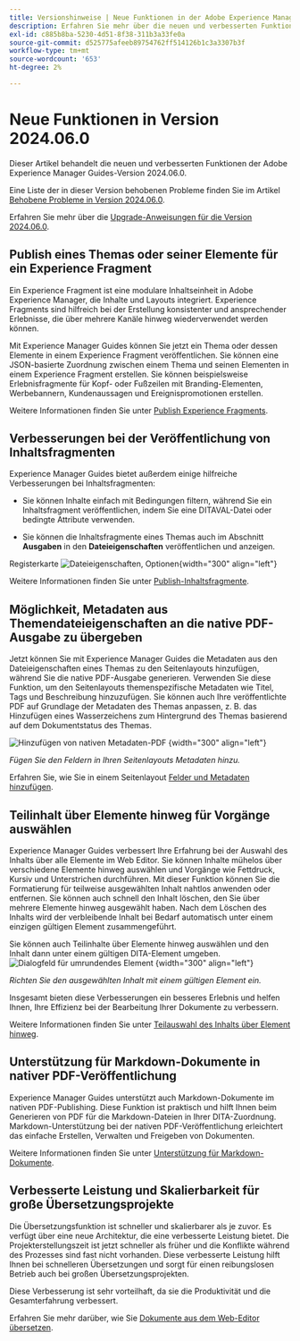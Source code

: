 ```yaml
---
title: Versionshinweise | Neue Funktionen in der Adobe Experience Manager Guides-Version 2024.06.0
description: Erfahren Sie mehr über die neuen und verbesserten Funktionen in der Version 2024.06.0 von Adobe Experience Manager Guides as a Cloud Service.
exl-id: c885b8ba-5230-4d51-8f38-311b3a33fe0a
source-git-commit: d525775afeeb89754762ff514126b1c3a3307b3f
workflow-type: tm+mt
source-wordcount: '653'
ht-degree: 2%

---
```


# Neue Funktionen in Version 2024.06.0

Dieser Artikel behandelt die neuen und verbesserten Funktionen der Adobe Experience Manager Guides-Version 2024.06.0.

Eine Liste der in dieser Version behobenen Probleme finden Sie im Artikel [Behobene Probleme in Version 2024.06.0](fixed-issues-2024-06-0.md).

Erfahren Sie mehr über die [Upgrade-Anweisungen für die Version 2024.06.0](upgrade-instructions-2024-06-0.md).


## Publish eines Themas oder seiner Elemente für ein Experience Fragment

Ein Experience Fragment ist eine modulare Inhaltseinheit in Adobe Experience Manager, die Inhalte und Layouts integriert. Experience Fragments sind hilfreich bei der Erstellung konsistenter und ansprechender Erlebnisse, die über mehrere Kanäle hinweg wiederverwendet werden können.


Mit Experience Manager Guides können Sie jetzt ein Thema oder dessen Elemente in einem Experience Fragment veröffentlichen. Sie können eine JSON-basierte Zuordnung zwischen einem Thema und seinen Elementen in einem Experience Fragment erstellen. Sie können beispielsweise Erlebnisfragmente für Kopf- oder Fußzeilen mit Branding-Elementen, Werbebannern, Kundenaussagen und Ereignispromotionen erstellen.




Weitere Informationen finden Sie unter [Publish Experience Fragments](../user-guide/publish-experience-fragment.md).


## Verbesserungen bei der Veröffentlichung von Inhaltsfragmenten

Experience Manager Guides bietet außerdem einige hilfreiche Verbesserungen bei Inhaltsfragmenten:

- Sie können Inhalte einfach mit Bedingungen filtern, während Sie ein Inhaltsfragment veröffentlichen, indem Sie eine DITAVAL-Datei oder bedingte Attribute verwenden.

- Sie können die Inhaltsfragmente eines Themas auch im Abschnitt **Ausgaben** in den **Dateieigenschaften** veröffentlichen und anzeigen.

Registerkarte ![Dateieigenschaften, Optionen ](./assets/file-properties-outputs-tab.png){width="300" align="left"}

Weitere Informationen finden Sie unter [Publish-Inhaltsfragmente](../user-guide/publish-content-fragment.md).


## Möglichkeit, Metadaten aus Themendateieigenschaften an die native PDF-Ausgabe zu übergeben

Jetzt können Sie mit Experience Manager Guides die Metadaten aus den Dateieigenschaften eines Themas zu den Seitenlayouts hinzufügen, während Sie die native PDF-Ausgabe generieren. Verwenden Sie diese Funktion, um den Seitenlayouts themenspezifische Metadaten wie Titel, Tags und Beschreibung hinzuzufügen. Sie können auch Ihre veröffentlichte PDF auf Grundlage der Metadaten des Themas anpassen, z. B. das Hinzufügen eines Wasserzeichens zum Hintergrund des Themas basierend auf dem Dokumentstatus des Themas.

![ Hinzufügen von nativen Metadaten-PDF](./assets/add-metadata-native-pdf.png) {width="300" align="left"}

*Fügen Sie den Feldern in Ihren Seitenlayouts Metadaten hinzu.*

Erfahren Sie, wie Sie in einem Seitenlayout [Felder und Metadaten hinzufügen](../native-pdf/design-page-layout.md#add-fields-metadata).

## Teilinhalt über Elemente hinweg für Vorgänge auswählen

Experience Manager Guides verbessert Ihre Erfahrung bei der Auswahl des Inhalts über alle Elemente im Web Editor. Sie können Inhalte mühelos über verschiedene Elemente hinweg auswählen und Vorgänge wie Fettdruck, Kursiv und Unterstrichen durchführen. Mit dieser Funktion können Sie die Formatierung für teilweise ausgewählten Inhalt nahtlos anwenden oder entfernen. Sie können auch schnell den Inhalt löschen, den Sie über mehrere Elemente hinweg ausgewählt haben. Nach dem Löschen des Inhalts wird der verbleibende Inhalt bei Bedarf automatisch unter einem einzigen gültigen Element zusammengeführt.

Sie können auch Teilinhalte über Elemente hinweg auswählen und den Inhalt dann unter einem gültigen DITA-Element umgeben.
![Dialogfeld für umrundendes Element](./assets/surround-element.png) {width="300" align="left"}

*Richten Sie den ausgewählten Inhalt mit einem gültigen Element ein.*

Insgesamt bieten diese Verbesserungen ein besseres Erlebnis und helfen Ihnen, Ihre Effizienz bei der Bearbeitung Ihrer Dokumente zu verbessern.

Weitere Informationen finden Sie unter [Teilauswahl des Inhalts über Element hinweg](../user-guide/web-editor-edit-topics.md#partial-selection-of-content-across-elements).

## Unterstützung für Markdown-Dokumente in nativer PDF-Veröffentlichung

Experience Manager Guides unterstützt auch Markdown-Dokumente im nativen PDF-Publishing. Diese Funktion ist praktisch und hilft Ihnen beim Generieren von PDF für die Markdown-Dateien in Ihrer DITA-Zuordnung. Markdown-Unterstützung bei der nativen PDF-Veröffentlichung erleichtert das einfache Erstellen, Verwalten und Freigeben von Dokumenten.

Weitere Informationen finden Sie unter [Unterstützung für Markdown-Dokumente](../web-editor/native-pdf-web-editor.md#support-for-markdown-documents).


## Verbesserte Leistung und Skalierbarkeit für große Übersetzungsprojekte

Die Übersetzungsfunktion ist schneller und skalierbarer als je zuvor. Es verfügt über eine neue Architektur, die eine verbesserte Leistung bietet. Die Projekterstellungszeit ist jetzt schneller als früher und die Konflikte während des Prozesses sind fast nicht vorhanden. Diese verbesserte Leistung hilft Ihnen bei schnelleren Übersetzungen und sorgt für einen reibungslosen Betrieb auch bei großen Übersetzungsprojekten.

Diese Verbesserung ist sehr vorteilhaft, da sie die Produktivität und die Gesamterfahrung verbessert.

Erfahren Sie mehr darüber, wie Sie [Dokumente aus dem Web-Editor übersetzen](../user-guide/translate-documents-web-editor.md).
